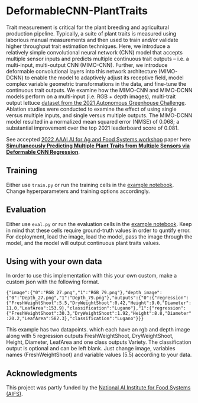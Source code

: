 # DeformableCNN-PlantTraits

Trait measurement is critical for the plant breeding and agricultural production pipeline. Typically, a suite of plant traits is measured using laborious manual measurements and then used to train and/or validate higher throughput trait estimation techniques. Here, we introduce a relatively simple convolutional neural network (CNN) model that accepts multiple sensor inputs and predicts multiple continuous trait outputs – i.e. a multi-input, multi-output CNN (MIMO-CNN). Further, we introduce deformable convolutional layers into this network architecture (MIMO-DCNN) to enable the model to adaptively adjust its receptive field, model complex variable geometric transformations in the data, and fine-tune the continuous trait outputs. We examine how the MIMO-CNN and MIMO-DCNN models perform on a multi-input (i.e. RGB + depth images), multi-trait output lettuce [dataset from the 2021 Autonomous Greenhouse Challenge](https://data.4tu.nl/articles/dataset/3rd_Autonomous_Greenhouse_Challenge_Online_Challenge_Lettuce_Images/15023088#!). Ablation studies were conducted to examine the effect of using single versus multiple inputs, and single versus multiple outputs. The MIMO-DCNN model resulted in a normalized mean squared error (NMSE) of 0.068; a substantial improvement over the top 2021 leaderboard score of 0.081.

See accepted [2022 AAAI AI for Ag and Food Systems workshop](https://aiafs-aaai2022.github.io/) paper here **[Simultaneously Predicting Multiple Plant Traits from Multiple Sensors via Deformable CNN Regression](https://arxiv.org/pdf/2112.03205.pdf)**.

## Training

Either use `train.py` or run the training cells in the [example notebook](https://colab.research.google.com/github/plant-ai-biophysics-lab/DeformableCNN-PlantTraits/blob/main/example.ipynb). Change hyperparameters and training options accordingly.


## Evaluation

Either use `eval.py` or run the evaluation cells in the [example notebook](https://colab.research.google.com/github/plant-ai-biophysics-lab/DeformableCNN-PlantTraits/blob/main/example.ipynb). Keep in mind that these cells require ground-truth values in order to quntify error. For deployment, load the image, load the model, pass the image through the model, and the model will output continuous plant traits values.

## Using with your own data
In order to use this implementation with this your own custom, make a custom json with the following format.

`{"image":{"0":"RGB_27.png","1":"RGB_79.png"},"depth_image":{"0":"Depth_27.png","1":"Depth_79.png"},"outputs":{"0":{"regression":{"FreshWeightShoot":5.5,"DryWeightShoot":0.42,"Height":9.0,"Diameter":11.0,"LeafArea":153.9},"classification":"Lugano"},"1":{"regression":{"FreshWeightShoot":30.3,"DryWeightShoot":1.92,"Height":8.8,"Diameter":20.2,"LeafArea":582.3},"classification":"Lugano"}}}`

This example has two datapoints. which each have an rgb and depth image along with 5 regression outputs FreshWeightShoot, DryWeightShoot, Height, Diameter, LeafArea and one class outputs Variety. The classification output is optional and can be left blank. Just change image, variables names (FreshWeightShoot) and variable values (5.5) according to your data.

## Acknowledgments

This project was partly funded by the [National AI Institute for Food Systems (AIFS)](https://aifs.ucdavis.edu).
